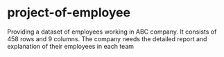 # project-of-employee
 Providing a dataset of employees working in ABC company. It consists of 458 rows and 9 columns. The company needs the detailed report and explanation of their employees in each team
